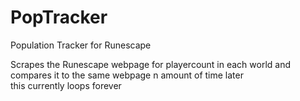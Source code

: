 # PopTracker
Population Tracker for Runescape  

Scrapes the Runescape webpage for playercount in each world and compares it to the same webpage n amount of time later  
this currently loops forever 
